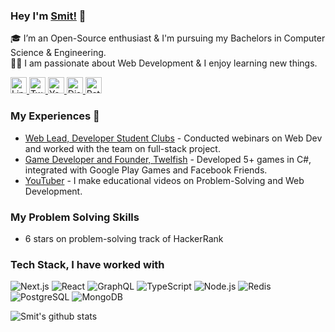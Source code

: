 ### Hey I'm [Smit!](https://smitbarmase.github.io) 🚀
🎓 I’m an Open-Source enthusiast & I'm pursuing my Bachelors in Computer Science & Engineering. </br>
👨‍💻  I am passionate about Web Development & I enjoy learning new things. </br>

<a href="https://www.linkedin.com/in/smitbarmase">
  <img src="https://edent.github.io/SuperTinyIcons/images/svg/linkedin.svg" width="26" title="LinkedIn" />
</a>
<a href="https://twitter.com/smitbarmase">
  <img src="https://edent.github.io/SuperTinyIcons/images/svg/twitter.svg" width="26" title="Twitter" />
</a>
<a href="https://www.youtube.com/channel/UCNN-8t9vWnL0jydIHMr1KHg">
  <img src="https://edent.github.io/SuperTinyIcons/images/svg/youtube.svg" width="26" title="YouTube" />
</a>
<a href="https://discord.com/channels/@me/689540557340541026">
  <img src="https://edent.github.io/SuperTinyIcons/images/svg/discord.svg" width="26" title="Discord" />
</a>
<a href="https://www.patreon.com/smitbarmase">
  <img src="https://edent.github.io/SuperTinyIcons/images/svg/patreon.svg" width="26" title="Patreon" />
</a>

<br />

### My Experiences 🙌
- [Web Lead, Developer Student Clubs](https://dsc.community.dev/) - Conducted webinars on Web Dev and worked with the team on full-stack project.
- [Game Developer and Founder, Twelfish](https://play.google.com/store/apps/dev?id=8640212175044390799&hl=en_IN&gl=US) - Developed 5+ games in C#, integrated with Google Play Games and Facebook Friends.
- [YouTuber](https://www.youtube.com/channel/UCNN-8t9vWnL0jydIHMr1KHg) - I make educational videos on Problem-Solving and Web Development.

### My Problem Solving Skills
- 6 stars on problem-solving track of HackerRank

### Tech Stack, I have worked with
![Next.js](https://img.shields.io/badge/-Next.js-222?&logo=next.js)
![React](https://img.shields.io/badge/-React-222?&logo=React)
![GraphQL](https://img.shields.io/badge/-GraphQL-222?&logo=graphql&logoColor=e535ab)
![TypeScript](https://img.shields.io/badge/-TypeScript-222?&logo=typescript&logoColor=007acc)
![Node.js](https://img.shields.io/badge/-Node.js-222?&logo=node.js)
![Redis](https://img.shields.io/badge/-Redis-222?&logo=redis)
![PostgreSQL](https://img.shields.io/badge/-PostgreSQL-222?&logo=postgresql&logoColor=30648c)
![MongoDB](https://img.shields.io/badge/-MongoDB-222?&logo=mongodb&logoColor=4db33d)

![Smit's github stats](https://github-readme-stats.vercel.app/api?username=smitbarmase&show_icons=true&hide_border=true)
<br />
